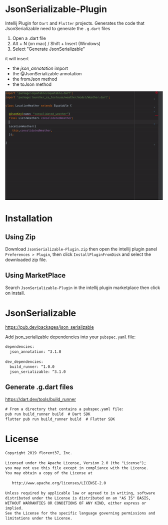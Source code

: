 # JsonSerializable-Plugin

Intellij Plugin for `Dart` and `Flutter` projects.
Generates the code that JsonSerializable need to generate the `.g.dart` files
      
1. Open a .dart file
2. Alt + N (on mac) / Shift + Insert (Windows)
3. Select "Generate JsonSerializable"

it will insert
<ul>
<li>the <i>json_annotation</i> import</li>
<li>the @JsonSerializable annotation</li>
<li>the fromJson method</li>
<li>the toJson method</li>
</ul>

<a href="https://github.com/florent37/JsonSerializable-Plugin/blob/master/medias/sample.gif">
<img src="https://github.com/florent37/JsonSerializable-Plugin/blob/master/medias/sample.gif">
</a>

# Installation

## Using Zip 

Download `JsonSerializable-Plugin.zip` then open the intellij plugin panel `Preferences > Plugin`,  then click `InstallPluginFromDisk` and select the downloaded zip file.

## Using MarketPlace

Search `JsonSerializable-Plugin` in the intellij plugin marketplace then click on install.

# JsonSerializable

https://pub.dev/packages/json_serializable

Add json_serializable dependencies into your `pubspec.yaml` file:
```
dependencies:
  json_annotation: ^3.1.0

dev_dependencies:
  build_runner: ^1.0.0
  json_serializable: ^3.1.0
```

## Generate .g.dart files

https://dart.dev/tools/build_runner

```
# From a directory that contains a pubspec.yaml file:
pub run build_runner build  # Dart SDK
flutter pub run build_runner build  # Flutter SDK
```

# License

    Copyright 2019 florent37, Inc.

    Licensed under the Apache License, Version 2.0 (the "License");
    you may not use this file except in compliance with the License.
    You may obtain a copy of the License at

       http://www.apache.org/licenses/LICENSE-2.0

    Unless required by applicable law or agreed to in writing, software
    distributed under the License is distributed on an "AS IS" BASIS,
    WITHOUT WARRANTIES OR CONDITIONS OF ANY KIND, either express or implied.
    See the License for the specific language governing permissions and
    limitations under the License.
